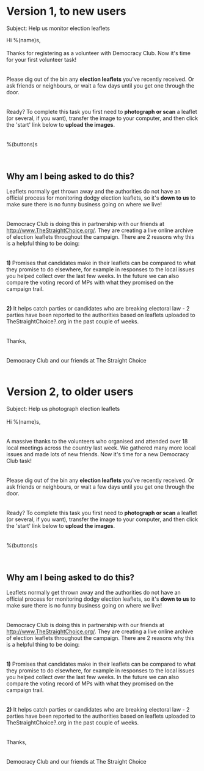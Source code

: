 # Version 1, to new users #

Subject: Help us monitor election leaflets

Hi %(name)s,
<br><br>
Thanks for registering as a volunteer with Democracy Club.  Now it's time for your first volunteer task!<br>
<br><br>
Please dig out of the bin any <b>election leaflets</b> you've recently received. Or ask friends or neighbours, or wait a few days until you get one through the door.<br>
<br><br>
Ready? To complete this task you first need to <b>photograph or scan</b> a leaflet (or several, if you want), transfer the image to your computer, and then click the 'start' link below to <b>upload the images</b>.<br>
<br><br>
%(buttons)s<br>
<br><br>
<h2>Why am I being asked to do this?</h2>

Leaflets normally get thrown away and the authorities do not have an official process for monitoring dodgy election leaflets, so it's <b>down to us</b> to make sure there is no funny business going on where we live!<br>
<br><br>
Democracy Club is doing this in partnership with our friends at <a href='http://www.TheStraightChoice.org/'>http://www.TheStraightChoice.org/</a>. They are creating a live online archive of election leaflets throughout the campaign. There are 2 reasons why this is a helpful thing to be doing:<br>
<br><br>
<b>1)</b> Promises that candidates make in their leaflets can be compared to what they promise to do elsewhere, for example in responses to the local issues you helped collect over the last few weeks. In the future we can also compare the voting record of MPs with what they promised on the campaign trail.<br>
<br><br>
<b>2)</b> It helps catch parties or candidates who are breaking electoral law - 2 parties have been reported to the authorities based on leaflets uploaded to TheStraightChoice?.org in the past couple of weeks.<br>
<br><br>
Thanks,<br>
<br><br>
Democracy Club and our friends at The Straight Choice<br>
<br>
<h1>Version 2, to older users</h1>

Subject: Help us photograph election leaflets<br>
<br>
Hi %(name)s,<br>
<br><br>
A massive thanks to the volunteers who organised and attended over 18 local meetings across the country last week. We gathered many more local issues and made lots of new friends. Now it's time for a new Democracy Club task!<br>
<br><br>
Please dig out of the bin any <b>election leaflets</b> you've recently received. Or ask friends or neighbours, or wait a few days until you get one through the door.<br>
<br><br>
Ready? To complete this task you first need to <b>photograph or scan</b> a leaflet (or several, if you want), transfer the image to your computer, and then click the 'start' link below to <b>upload the images</b>.<br>
<br><br>
%(buttons)s<br>
<br><br>
<h2>Why am I being asked to do this?</h2>

Leaflets normally get thrown away and the authorities do not have an official process for monitoring dodgy election leaflets, so it's <b>down to us</b> to make sure there is no funny business going on where we live!<br>
<br><br>
Democracy Club is doing this in partnership with our friends at <a href='http://www.TheStraightChoice.org/'>http://www.TheStraightChoice.org/</a>. They are creating a live online archive of election leaflets throughout the campaign. There are 2 reasons why this is a helpful thing to be doing:<br>
<br><br>
<b>1)</b> Promises that candidates make in their leaflets can be compared to what they promise to do elsewhere, for example in responses to the local issues you helped collect over the last few weeks. In the future we can also compare the voting record of MPs with what they promised on the campaign trail.<br>
<br><br>
<b>2)</b> It helps catch parties or candidates who are breaking electoral law - 2 parties have been reported to the authorities based on leaflets uploaded to TheStraightChoice?.org in the past couple of weeks.<br>
<br><br>
Thanks,<br>
<br><br>
Democracy Club and our friends at The Straight Choice